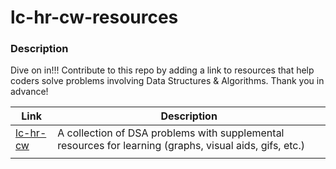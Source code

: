 <h1>lc-hr-cw-resources</h1>

### Description
Dive on in!!! Contribute to this repo by adding a link to resources that help coders solve problems involving Data Structures & Algorithms. Thank you in advance!


<table class="tg">
<thead>
  <tr>
    <th class="tg-0lax">Link</th>
    <th class="tg-0lax">Description</th>
  </tr>
</thead>
<tbody>
  <tr>
    <td class="tg-0lax"><a href="https://github.com/mathcodes/lc_hr_cw" />lc-hr-cw</td>
    <td class="tg-0lax">A collection of DSA problems with supplemental resources for learning (graphs, visual aids, gifs, etc.)</td>
  </tr>
  <tr>
    <td class="tg-0lax"></td>
    <td class="tg-0lax"></td>
  </tr>
</tbody>
</table>
